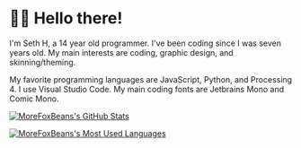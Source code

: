 # 👋🏼 Hello there!

I'm Seth H, a 14 year old programmer. I've been coding since I was seven years old. My main interests are coding, graphic design, and skinning/theming.

My favorite programming languages are JavaScript, Python, and Processing 4. I use Visual Studio Code. My main coding fonts are Jetbrains Mono and Comic Mono.

<a href="https://github.com/MoreFoxBeans"><img align="center" src="https://github-readme-stats.vercel.app/api?username=morefoxbeans&show_icons=true&theme=github_dark&border_color=30363D&border_radius=6" alt="MoreFoxBeans's GitHub Stats" /></a>

<a href="https://github.com/MoreFoxBeans"><img align="center" src="https://github-readme-stats.vercel.app/api/top-langs?username=morefoxbeans&layout=compact&theme=github_dark&border_color=30363D&border_radius=6" alt="MoreFoxBeans's Most Used Languages" /></a>
